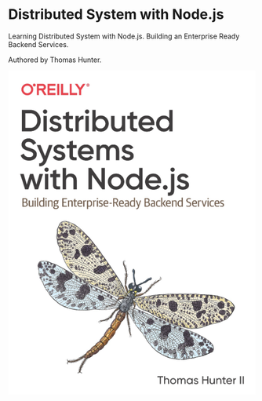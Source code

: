 # Distributed System with Node.js

Learning Distributed System with Node.js. Building an Enterprise Ready Backend Services.

Authored by Thomas Hunter.

<img src="./screenshots\cover.png"/>
